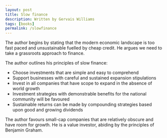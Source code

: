```yaml
---
layout: post
title: Slow finance
description: Written by Gervais Williams
tags: [books]
permalink: /slowfinance
---
```


The author begins by stating that the modern economic landscape is too fast paced and unsustainable fuelled by cheap credit.
He argues we need to take a grassroots approach to finance.

The author outlines his principles of slow finance:
* Choose investments that are simple and easy to comprehend
* Support businesses with careful and sustained expansion stipulations
* Invest in all companies that have scope to expand in the absence of world growth
* Investment strategies with demonstrable benefits for the national community will be favoured
* Sustainable returns can be made by compounding strategies based upon good and growing dividends

The author favours small-cap companies that are relatively obscure and have room for growth.
He is a value investor, abiding by the principles of Benjamin Graham.
